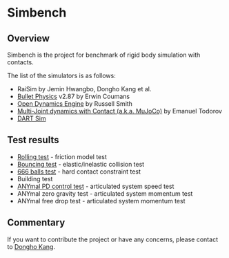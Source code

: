 # Simbench 

## Overview 

Simbench is the project for benchmark of rigid body simulation with contacts.

The list of the simulators is as follows:

- RaiSim by Jemin Hwangbo, Dongho Kang et al.
- [Bullet Physics](http://bulletphysics.org/) v2.87 by Erwin Coumans
- [Open Dynamics Engine](http://www.ode.org/) by Russell Smith
- [Multi-Joint dynamics with Contact (a.k.a. MuJoCo)](http://mujoco.org/) by Emanuel Todorov
- [DART Sim](https://dartsim.github.io/)

## Test results

- [Rolling test](rolling/rolling.html) - friction model test
- [Bouncing test](bouncing/bouncing.html) - elastic/inelastic collision test
- [666 balls test](666/666.html) - hard contact constraint test
- Building test
- [ANYmal PD control test](anymal/anymal.html) - articulated system speed test
- ANYmal zero gravity test - articulated system momentum test 
- ANYmal free drop test - articulated system momentum test

## Commentary 

If you want to contribute the project or have any concerns, please contact to [Dongho Kang](mailto:kangd@ethz.ch).
